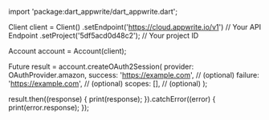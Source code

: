 import 'package:dart_appwrite/dart_appwrite.dart';

Client client = Client()
  .setEndpoint('https://cloud.appwrite.io/v1') // Your API Endpoint
  .setProject('5df5acd0d48c2'); // Your project ID

Account account = Account(client);

Future result = account.createOAuth2Session(
  provider:  OAuthProvider.amazon,
  success: 'https://example.com', // (optional)
  failure: 'https://example.com', // (optional)
  scopes: [], // (optional)
);

result.then((response) {
  print(response);
}).catchError((error) {
  print(error.response);
});

